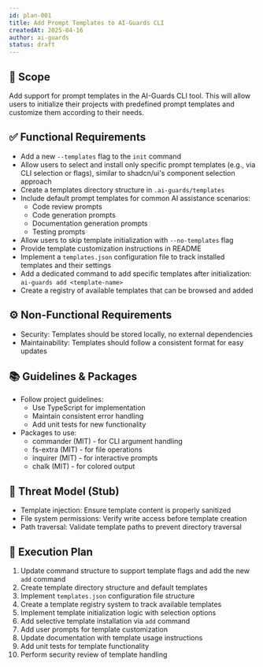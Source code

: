 ```yaml
---
id: plan-001
title: Add Prompt Templates to AI-Guards CLI
createdAt: 2025-04-16
author: ai-guards
status: draft
---
```


## 🧩 Scope

Add support for prompt templates in the AI-Guards CLI tool. This will allow users to initialize their projects with predefined prompt templates and customize them according to their needs.

## ✅ Functional Requirements

- Add a new `--templates` flag to the `init` command
- Allow users to select and install only specific prompt templates (e.g., via CLI selection or flags), similar to shadcn/ui's component selection approach
- Create a templates directory structure in `.ai-guards/templates`
- Include default prompt templates for common AI assistance scenarios:
  - Code review prompts
  - Code generation prompts
  - Documentation generation prompts
  - Testing prompts
- Allow users to skip template initialization with `--no-templates` flag
- Provide template customization instructions in README
- Implement a `templates.json` configuration file to track installed templates and their settings
- Add a dedicated command to add specific templates after initialization: `ai-guards add <template-name>`
- Create a registry of available templates that can be browsed and added

## ⚙️ Non-Functional Requirements

- Security: Templates should be stored locally, no external dependencies
- Maintainability: Templates should follow a consistent format for easy updates

## 📚 Guidelines & Packages

- Follow project guidelines:
  - Use TypeScript for implementation
  - Maintain consistent error handling
  - Add unit tests for new functionality
- Packages to use:
  - commander (MIT) - for CLI argument handling
  - fs-extra (MIT) - for file operations
  - inquirer (MIT) - for interactive prompts
  - chalk (MIT) - for colored output

## 🔐 Threat Model (Stub)

- Template injection: Ensure template content is properly sanitized
- File system permissions: Verify write access before template creation
- Path traversal: Validate template paths to prevent directory traversal

## 🔢 Execution Plan

1. Update command structure to support template flags and add the new `add` command
2. Create template directory structure and default templates
3. Implement `templates.json` configuration file structure
4. Create a template registry system to track available templates
5. Implement template initialization logic with selection options
6. Add selective template installation via `add` command
7. Add user prompts for template customization
8. Update documentation with template usage instructions
9. Add unit tests for template functionality
10. Perform security review of template handling

